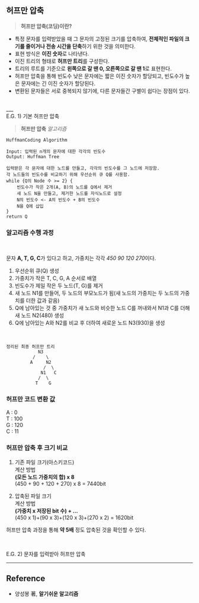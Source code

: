## 허프만 압축

> **허프만 압축(코딩)이란?**
- 특정 문자를 입력받았을 때 그 문자의 고정된 크기를 압축하여, **전체적인 파일의 크기를 줄이거나 전송 시간을 단축**하기 위한 것을 의미한다. 
- 표현 방식은 **이진 숫자**로 나타낸다.
- 이진 트리의 형태로 **허프만 트리**를 구성한다.
- 트리의 루트를 기준으로 **왼쪽으로 갈 땐 0, 오른쪽으로 갈 땐 1**로 표현한다.
- 허프만 압축을 통해 빈도수 낮은 문자에는 짧은 이진 숫자가 할당되고, 빈도수가 높은 문자에는 긴 이진 숫자가 할당된다. 
- 변환된 문자들은 서로 중복되지 않기에, 다른 문자들간 구별이 쉽다는 장점이 있다.
<br/>
___
<br/>
E.G. 1) 기본 허프만 압축 

> **허프만 압축** *알고리즘*
```
HuffmanCoding Algorithm

Input: 입력된 n개의 문자에 대한 각각의 빈도수
Output: Huffman Tree

입력받은 각 문자에 대한 노드를 만들고, 각각의 빈도수를 그 노드에 저장함.
각 노드들의 빈도수를 비교하기 위해 우선순위 큐 Q를 사용함.
while {Q의 Node 수 >= 2} {
    빈도수가 작은 2개(A, B)의 노드를 Q에서 제거
    새 노드 N을 만들고, 제거한 노드를 자식노드로 설정
    N의 빈도수 <- A의 빈도수 + B의 빈도수
    N을 Q에 삽입
}
return Q
```

### 알고리즘 수행 과정
<br/>

문자 **A, T, G, C**가 있다고 하고, 가중치는 각각 *450 90 120 270*이다.
1) 우선순위 큐(Q) 생성
2) 가중치가 작은 T, C, G, A 순서로 배열
3) 빈도수가 제일 작은 두 노드(T, G)를 제거
4) 새 노드 N1를 만들어, 두 노드의 부모노드가 됨(새 노드의 가중치는 두 노드의 가중치를 더한 값과 같음)
5) Q에 남아있는 것 중 가중치가 새 노드와 비슷한 노드 C를 꺼내와서 N1과 C를 더해 새 노드 N2(480) 생성
6) Q에 남아있는 A와 N2를 비교 후 더하여 새로운 노드 N3(930)을 생성

<br/>

```
정리된 최종 허프만 트리
            N3
          /    \
         A     N2
              /  \
             N1   C
            /  \      
           T    G
```
### 허프만 코드 변환 값
A : 0<br/>
T : 100<br/>
G : 120<br/>
C : 11<br/>

### 허프만 압축 후 크기 비교
1) 기존 파일 크기(아스키코드)<br/>
계산 방법<br/>
**(모든 노드 가중치의 합) x 8** <br/>
(450 + 90 + 120 + 270) x 8 = 7440bit

2) 압축된 파일 크기<br/>
계산 방법<br/>
**(가중치 x 저장된 bit 수) + ...** <br/>
(450 x 1)+(90 x 3)+(120 x 3)+(270 x 2) = 1620bit <br/>

허프만 압축 과정을 통해 **약 5배** 정도 압축된 것을 확인할 수 있다.

<br/>

E.G. 2) 문자를 입력받아 허프만 압축  <br/>




_  __
## Reference
* 양성봉 著, **알기쉬운 알고리즘** 
